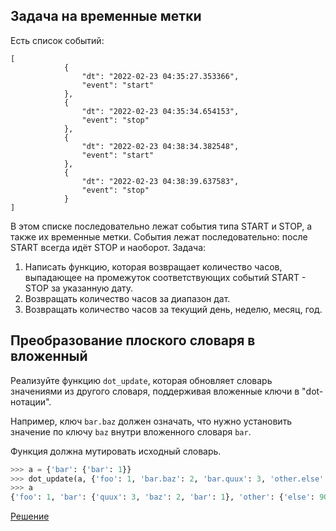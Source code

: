 ## Задача на временные метки
Есть список событий:
```
[
            {
                "dt": "2022-02-23 04:35:27.353366",
                "event": "start"
            },
            {
                "dt": "2022-02-23 04:35:34.654153",
                "event": "stop"
            },
            {
                "dt": "2022-02-23 04:38:34.382548",
                "event": "start"
            },
            {
                "dt": "2022-02-23 04:38:39.637583",
                "event": "stop"
            }
]
```
В этом списке последовательно лежат события типа START и STOP, а также их временные метки. События лежат
последовательно: после START всегда идёт STOP и наоборот. Задача:

1. Написать функцию, которая возвращает количество часов, выпадающее на промежуток соответствующих событий 
START - STOP за указанную дату.
2. Возвращать количество часов за диапазон дат.
3. Возвращать количество часов за текущий день, неделю, месяц, год.

## Преобразование плоского словаря в вложенный

Реализуйте функцию `dot_update`, которая обновляет словарь значениями из другого словаря, поддерживая вложенные ключи в "dot-нотации".

Например, ключ `bar.baz` должен означать, что нужно установить значение по ключу `baz` внутри вложенного словаря `bar`.

Функция должна мутировать исходный словарь.

```python
>>> a = {'bar': {'bar': 1}}
>>> dot_update(a, {'foo': 1, 'bar.baz': 2, 'bar.quux': 3, 'other.else': 9000})
>>> a
{'foo': 1, 'bar': {'quux': 3, 'baz': 2, 'bar': 1}, 'other': {'else': 9000}}
```

[Решение](./dot_update.py)
